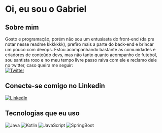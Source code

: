 # Oi, eu sou o Gabriel 

## Sobre mim
Gosto e programação, porém não sou um entusiasta do front-end (da pra notar nesse readme kkkkkkk), prefiro mais a parte do back-end e brincar um pouco com devops. Estou acompanhando bastante as comunidades e criadores de conteúdo devs, mas não tanto quanto acompanho de futebol, sou santista roxo e no meu tempo livre passo raiva com ele e reclamo dele no twitter, caso queira me seguir: 
<br>
[![Twitter](https://img.shields.io/badge/Twitter-000?style=for-the-badge&logo=twitter&logoColor=0E76A8)](https://twitter.com/ukruger11) 

## Conecte-se comigo no Linkedin
[![LinkedIn](https://img.shields.io/badge/LinkedIn-000?style=for-the-badge&logo=linkedin&logoColor=0E76A8)](https://www.linkedin.com/in/gabrielkrugerdesouza/) 

## Tecnologias que eu uso
![Java](https://img.shields.io/badge/Java-000?style=for-the-badge&logo=java)
![Kotlin](https://img.shields.io/badge/Kotlin-000?style=for-the-badge&logo=kotlin)
![JavaScript](https://img.shields.io/badge/JavaScript-000?style=for-the-badge&logo=javascript)
![SpringBoot](https://img.shields.io/badge/SpringBoot-000?style=for-the-badge&logo=springboot)